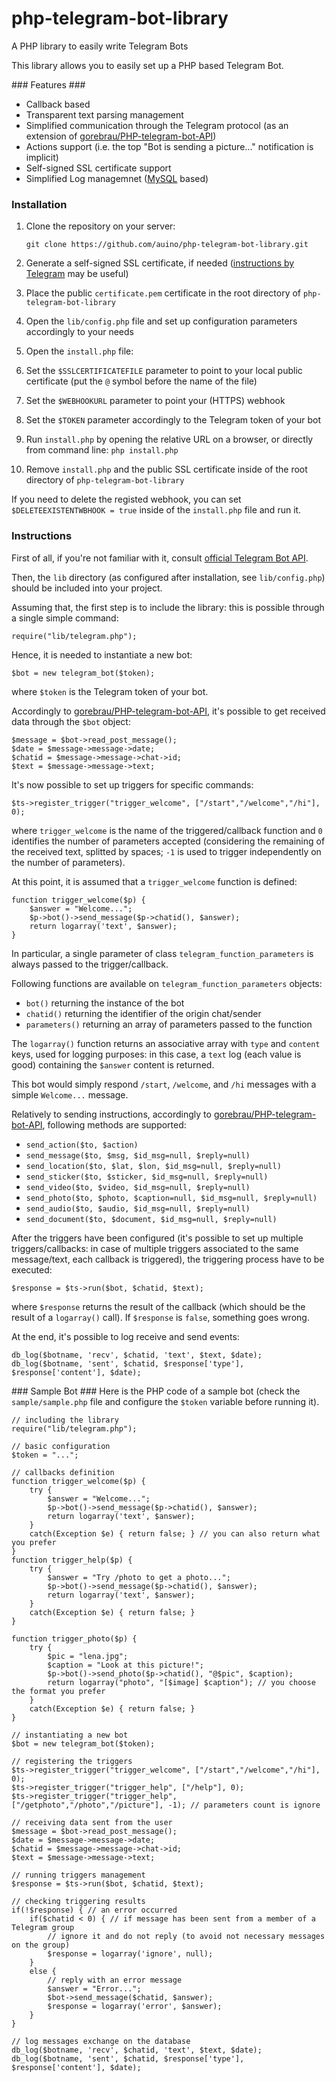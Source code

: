 # php-telegram-bot-library
A PHP library to easily write Telegram Bots

This library allows you to easily set up a PHP based Telegram Bot.

### Features ###
 * Callback based
 * Transparent text parsing management
 * Simplified communication through the Telegram protocol (as an extension of [gorebrau/PHP-telegram-bot-API](https://github.com/gorebrau/PHP-telegram-bot-API))
 * Actions support (i.e. the top "Bot is sending a picture..." notification is implicit)
 * Self-signed SSL certificate support
 * Simplified Log managemnet ([MySQL](http://www.mysql.com) based)

### Installation ###
 1. Clone the repository on your server:

    ```
    git clone https://github.com/auino/php-telegram-bot-library.git
    ```

 2. Generate a self-signed SSL certificate, if needed ([instructions by Telegram](https://core.telegram.org/bots/self-signed) may be useful)
 3. Place the public `certificate.pem` certificate in the root directory of `php-telegram-bot-library`
 4. Open the `lib/config.php` file and set up configuration parameters accordingly to your needs
 5. Open the `install.php` file:
   1. Set the `$SSLCERTIFICATEFILE` parameter to point to your local public certificate (put the `@` symbol before the name of the file)
   2. Set the `$WEBHOOKURL` parameter to point your (HTTPS) webhook
   3. Set the `$TOKEN` parameter accordingly to the Telegram token of your bot
 6. Run `install.php` by opening the relative URL on a browser, or directly from command line: `php install.php`
 7. Remove `install.php` and the public SSL certificate inside of the root directory of `php-telegram-bot-library`

If you need to delete the registed webhook, you can set `$DELETEEXISTENTWBHOOK = true` inside of the `install.php` file and run it.

### Instructions ###
First of all, if you're not familiar with it, consult [official Telegram Bot API](https://core.telegram.org/bots).

Then, the `lib` directory (as configured after installation, see `lib/config.php`) should be included into your project.

Assuming that, the first step is to include the library: this is possible through a single simple command:

```
require("lib/telegram.php");
```

Hence, it is needed to instantiate a new bot:

```
$bot = new telegram_bot($token);
```

where `$token` is the Telegram token of your bot.

Accordingly to [gorebrau/PHP-telegram-bot-API](https://github.com/gorebrau/PHP-telegram-bot-API), it's possible to get received data through the `$bot` object:

```
$message = $bot->read_post_message();
$date = $message->message->date;
$chatid = $message->message->chat->id;
$text = $message->message->text;
```

It's now possible to set up triggers for specific commands:

```
$ts->register_trigger("trigger_welcome", ["/start","/welcome","/hi"], 0);
```

where `trigger_welcome` is the name of the triggered/callback function and `0` identifies the number of parameters accepted (considering the remaining of the received text, splitted by spaces; `-1` is used to trigger independently on the number of parameters).

At this point, it is assumed that a `trigger_welcome` function is defined:

```
function trigger_welcome($p) {
	$answer = "Welcome...";
	$p->bot()->send_message($p->chatid(), $answer);
	return logarray('text', $answer);
}
```

In particular, a single parameter of class `telegram_function_parameters` is always passed to the trigger/callback.

Following functions are available on `telegram_function_parameters` objects:
 * `bot()` returning the instance of the bot
 * `chatid()` returning the identifier of the origin chat/sender
 * `parameters()` returning an array of parameters passed to the function

The `logarray()` function returns an associative array with `type` and `content` keys, used for logging purposes:
in this case, a `text` log (each value is good) containing the `$answer` content is returned.

This bot would simply respond `/start`, `/welcome`, and `/hi` messages with a simple `Welcome...` message.

Relatively to sending instructions, accordingly to [gorebrau/PHP-telegram-bot-API](https://github.com/gorebrau/PHP-telegram-bot-API), following methods are supported:
 * `send_action($to, $action)`
 * `send_message($to, $msg, $id_msg=null, $reply=null)`
 * `send_location($to, $lat, $lon, $id_msg=null, $reply=null)`
 * `send_sticker($to, $sticker, $id_msg=null, $reply=null)`
 * `send_video($to, $video, $id_msg=null, $reply=null)`
 * `send_photo($to, $photo, $caption=null, $id_msg=null, $reply=null)`
 * `send_audio($to, $audio, $id_msg=null, $reply=null)`
 * `send_document($to, $document, $id_msg=null, $reply=null)`

After the triggers have been configured (it's possible to set up multiple triggers/callbacks: in case of multiple triggers associated to the same message/text, each callback is triggered), the triggering process have to be executed:

```
$response = $ts->run($bot, $chatid, $text);
```

where `$response` returns the result of the callback (which should be the result of a `logarray()` call).
If `$response` is `false`, something goes wrong.

At the end, it's possible to log receive and send events:

```
db_log($botname, 'recv', $chatid, 'text', $text, $date);
db_log($botname, 'sent', $chatid, $response['type'], $response['content'], $date);
```

### Sample Bot ###
Here is the PHP code of a sample bot (check the `sample/sample.php` file and configure the `$token` variable before running it).

```
// including the library
require("lib/telegram.php");

// basic configuration
$token = "...";

// callbacks definition
function trigger_welcome($p) {
	try {
		$answer = "Welcome...";
		$p->bot()->send_message($p->chatid(), $answer);
		return logarray('text', $answer);
	}
	catch(Exception $e) { return false; } // you can also return what you prefer
}
function trigger_help($p) {
	try {
		$answer = "Try /photo to get a photo...";
		$p->bot()->send_message($p->chatid(), $answer);
		return logarray('text', $answer);
	}
	catch(Exception $e) { return false; }
}

function trigger_photo($p) {
	try {
		$pic = "lena.jpg";
		$caption = "Look at this picture!";
		$p->bot()->send_photo($p->chatid(), "@$pic", $caption);
		return logarray("photo", "[$image] $caption"); // you choose the format you prefer
	}
	catch(Exception $e) { return false; }
}

// instantiating a new bot
$bot = new telegram_bot($token);

// registering the triggers
$ts->register_trigger("trigger_welcome", ["/start","/welcome","/hi"], 0);
$ts->register_trigger("trigger_help", ["/help"], 0);
$ts->register_trigger("trigger_help", ["/getphoto","/photo","/picture"], -1); // parameters count is ignore

// receiving data sent from the user
$message = $bot->read_post_message();
$date = $message->message->date;
$chatid = $message->message->chat->id;
$text = $message->message->text;

// running triggers management
$response = $ts->run($bot, $chatid, $text);

// checking triggering results
if(!$response) { // an error occurred
	if($chatid < 0) { // if message has been sent from a member of a Telegram group
		// ignore it and do not reply (to avoid not necessary messages on the group)
		$response = logarray('ignore', null);
	}
	else {
		// reply with an error message
		$answer = "Error...";
		$bot->send_message($chatid, $answer);
		$response = logarray('error', $answer);
	}
}

// log messages exchange on the database
db_log($botname, 'recv', $chatid, 'text', $text, $date);
db_log($botname, 'sent', $chatid, $response['type'], $response['content'], $date);
```
